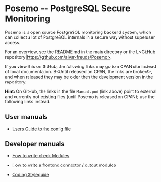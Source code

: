 # Posemo -- PostgreSQL Secure Monitoring

Posemo is a open source PostgreSQL monitoring backend system, which can
collect a lot of PostgreSQL internals in a secure way without superuser
access.

For an overview, see the README.md in the main directory 
or the L<GitHub repository|https://github.com/alvar-freude/Posemo>.

If you view this on GitHub, the following links may go to a CPAN site 
instead of local documentation. B<Until released on CPAN, the links are broken!>, 
and when released they may be older then the development version in the repository.

**Hint:** On GitHub, the links in the file ``Manual.pod`` (link above) point to external 
and currently not existing files (until Posemo is released on CPAN); use the following 
links instead.


## User manuals

* [Users Guide to the config file](Manual/UserConfig.pod)


## Developer manuals

* [How to write check Modules](Manual/CheckModules.pod)

* [How to write a frontend connector / outout modules](Manual/OutputModules.pod)

* [Coding Styleguide](Manual/Styleguide.pod)


